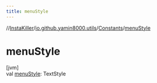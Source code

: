 ```yaml
---
title: menuStyle
---
```

//[InstaKiller](../../../index.html)/[io.github.yamin8000.utils](../index.html)/[Constants](index.html)/[menuStyle](menu-style.html)



# menuStyle



[jvm]\
val [menuStyle](menu-style.html): TextStyle




